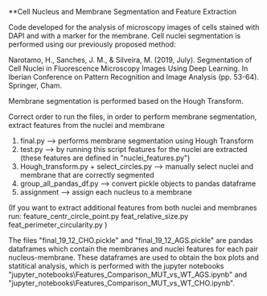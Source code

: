 **Cell Nucleus and Membrane Segmentation and Feature Extraction


Code developed for the analysis of microscopy images of cells stained with DAPI and with a marker for the membrane.
Cell nuclei segmentation is performed using our previously proposed method: 

Narotamo, H., Sanches, J. M., & Silveira, M. (2019, July). Segmentation of Cell Nuclei in Fluorescence Microscopy Images Using Deep Learning. In Iberian Conference on Pattern Recognition and Image Analysis (pp. 53-64). Springer, Cham.

Membrane segmentation is performed based on the Hough Transform.


Correct order to run the files, in order to perform membrane segmentation, extract features from the nuclei and membrane

1) final.py --> performs membrane segmentation using Hough Transform
2) test.py --> by running this script features for the nuclei are extracted (these features are defined in "nuclei_features.py")
3) Hough_transform.py + select_circles.py --> manually select nuclei and membrane that are correctly segmented
4) group_all_pandas_df.py --> convert pickle objects to pandas dataframe
5) assignment --> assign each nucleus to a membrane

(If you want to extract additional features from both nuclei and membranes run:
feature_centr_circle_point.py
feat_relative_size.py
feat_perimeter_circularity.py
)

The files "final_19_12_CHO.pickle" and "final_19_12_AGS.pickle" are pandas dataframes which contain the membranes and nuclei features for each pair nucleus-membrane. These dataframes are used to obtain the box plots and statitical analysis, which is performed with the jupyter notebooks "jupyter_notebooks\Features_Comparison_MUT_vs_WT_AGS.ipynb" and "jupyter_notebooks\Features_Comparison_MUT_vs_WT_CHO.ipynb".
